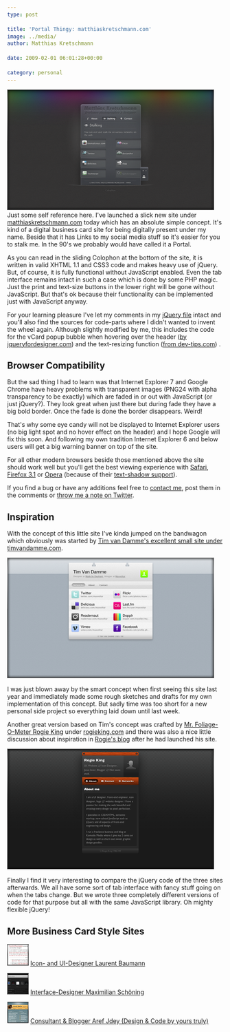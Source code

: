 ```yaml
---
type: post

title: 'Portal Thingy: matthiaskretschmann.com'
image: ../media/
author: Matthias Kretschmann

date: 2009-02-01 06:01:28+00:00

category: personal
---
```



[![matthiaskretschmann.com](../media/vcardsite-mk.png)](http://matthiaskretschmann.com)
Just some self reference here. I've launched a slick new site under [matthiaskretschmann.com](http://matthiaskretschmann.com) today which has an absolute simple concept. It's kind of a digital business card site for being digitally present under my name. Beside that it has Links to my social media stuff so it's easier for you to stalk me. In the 90's we probably would have called it a Portal.

As you can read in the sliding Colophon at the bottom of the site, it is written in valid XHTML 1.1 and CSS3 code and makes heavy use of jQuery. But, of course, it is fully functional without JavaScript enabled. Even the tab interface remains intact in such a case which is done by some PHP magic. Just the print and text-size buttons in the lower right will be gone without JavaScript. But that's ok because their functionality can be implemented just with JavaScript anyway.

For your learning pleasure I've let my comments in my [jQuery file](http://matthiaskretschmann.com/js/effects.js) intact and you'll also find the sources for code-parts where I didn't wanted to invent the wheel again. Although slightly modified by me, this includes the code for the vCard popup bubble when hovering over the header ([by jqueryfordesigner.com](http://jqueryfordesigners.com/coda-popup-bubbles/)) and the text-resizing function ([from dev-tips.com](http://dev-tips.com/featured/jquery-tip-font-resizing-with-animation-effects)) .



## Browser Compatibility



But the sad thing I had to learn was that Internet Explorer 7 and Google Chrome have heavy problems with transparent images (PNG24 with alpha transparency to be exactly) which are faded in or out with JavaScript (or just jQuery?). They look great when just there but during fade they have a big bold border. Once the fade is done the border disappears. Weird!

That's why some eye candy will not be displayed to Internet Explorer users (no big light spot and no hover effect on the header) and I hope Google will fix this soon. And following my own tradition Internet Explorer 6 and below users will get a big warning banner on top of the site.

For all other modern browsers beside those mentioned above the site should work well but you'll get the best viewing experience with [Safari](http://www.apple.com/safari/), [Firefox 3.1](http://www.mozilla.com/en-US/firefox/all-beta.html) or [Opera](http://www.opera.com/) (because of their [text-shadow support](http://www.kremalicious.com/2008/04/make-cool-and-clever-text-effects-with-css-text-shadow/)).

If you find a bug or have any additions feel free to [contact me](/contact), post them in the comments or [throw me a note on Twitter](https://twitter.com/kremalicious).



## Inspiration

With the concept of this little site I've kinda jumped on the bandwagon which obviously was started by [Tim van Damme's excellent small site under timvandamme.com](http://timvandamme.com/).

[![timvandamme.com](../media/vcardsite-tim.png)](http://timvandamme.com)

I was just blown away by the smart concept when first seeing this site last year and immediately made some rough sketches and drafts for my own implementation of this concept. But sadly time was too short for a new personal side project so everything laid down until last week.

Another great version based on Tim's concept was crafted by [Mr. Foliage-O-Meter Rogie King](http://www.komodomedia.com/) under [rogieking.com](http://rogieking.com/) and there was also a nice little discussion about inspiration in [Rogie's blog](http://www.komodomedia.com/blog/2009/01/timvandammecom/) after he had launched his site.

[![rogieking.com](../media/vcardsite-rogie.png)](http://rogieking.com)

Finally I find it very interesting to compare the jQuery code of the three sites afterwards. We all have some sort of tab interface with fancy stuff going on when the tabs change. But we wrote three completely different versions of code for that purpose but all with the same JavaScript library. Oh mighty flexible jQuery!

## More Business Card Style Sites

![lbaumann.com](../media/vcardsite-laurent.png)
[Icon- and UI-Designer Laurent Baumann](http://lbaumann.com/)

![maximilianschoening.com](../media/vcardsite-maximilian.png)
[Interface-Designer Maximilian Schöning](http://www.maximilianschoening.com/)

![arefjdey.com](../media/vcardsite-arefjdey.png)
[Consultant & Blogger Aref Jdey (Design & Code by yours truly)](http://www.arefjdey.com/)
